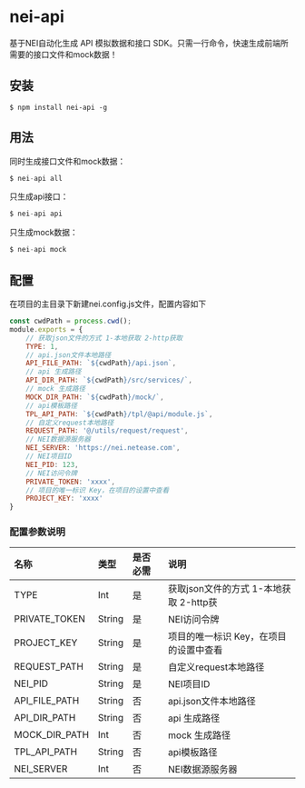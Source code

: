 
nei-api
===========================================
基于NEI自动化生成 API 模拟数据和接口 SDK。只需一行命令，快速生成前端所需要的接口文件和mock数据！

安装
-------------------------------
```
$ npm install nei-api -g
```

用法
-------------------------------
同时生成接口文件和mock数据：
```js
$ nei-api all
```
只生成api接口：
```js
$ nei-api api
```
只生成mock数据：
```js
$ nei-api mock
```

配置
-------------------------------
在项目的主目录下新建nei.config.js文件，配置内容如下
```js
const cwdPath = process.cwd();
module.exports = {
    // 获取json文件的方式 1-本地获取 2-http获取
    TYPE: 1,
    // api.json文件本地路径
    API_FILE_PATH: `${cwdPath}/api.json`,
    // api 生成路径
    API_DIR_PATH: `${cwdPath}/src/services/`,
    // mock 生成路径
    MOCK_DIR_PATH: `${cwdPath}/mock/`,
    // api模板路径
    TPL_API_PATH: `${cwdPath}/tpl/@api/module.js`,
    // 自定义request本地路径
    REQUEST_PATH: '@/utils/request/request',
    // NEI数据源服务器
    NEI_SERVER: 'https://nei.netease.com',
    // NEI项目ID
    NEI_PID: 123,
    // NEI访问令牌
    PRIVATE_TOKEN: 'xxxx',
    // 项目的唯一标识 Key，在项目的设置中查看
    PROJECT_KEY: 'xxxx'
}
```
### 配置参数说明

| 名称 | 类型 | 是否必需 | 说明 |
| :--- | :--- | :--- | :--- |
| TYPE | Int | 是 | 获取json文件的方式 1-本地获取 2-http获 |
| PRIVATE_TOKEN | String | 是 | NEI访问令牌 |
| PROJECT_KEY | String | 是 | 项目的唯一标识 Key，在项目的设置中查看 |
| REQUEST_PATH | String | 是 | 自定义request本地路径 |
| NEI_PID | String | 是 | NEI项目ID |
| API_FILE_PATH | String | 否 | api.json文件本地路径 |
| API_DIR_PATH | String | 否 | api 生成路径 |
| MOCK_DIR_PATH | Int | 否 | mock 生成路径 |
| TPL_API_PATH | String | 否 | api模板路径 |
| NEI_SERVER | Int | 否 | NEI数据源服务器 |

